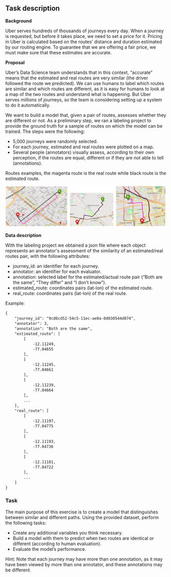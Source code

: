 ## Task description
**Background**

Uber serves hundreds of thousands of journeys every day. When a journey is requested, but before it takes place, we need to set a price for it. Pricing in Uber is calculated based on the routes’ distance and duration estimated by our routing engine. To guarantee that we are offering a fair price, we must make sure that these estimates are accurate.

**Proposal**

Uber’s Data Science team understands that in this context, “accurate” means that the estimated and real routes are very similar (the driver followed the route we predicted). We can use humans to label which routes are similar and which routes are different, as it is easy for humans to look at a map of the two routes and understand what is happening. But Uber serves millions of journeys, so the team is considering setting up a system to do it automatically.

We want to build a model that, given a pair of routes, assesses whether they are different or not. As a preliminary step, we ran a labeling project to provide the ground truth for a sample of routes on which the model can be trained. The steps were the following:

* 5,000 journeys were randomly selected.
* For each journey, estimated and real routes were plotted on a map.
* Several people (annotators) visually assess, according to their own perception, if the routes are equal, different or if they are not able to tell (annotations).

Routes examples, the magenta route is the real route while black route is the estimated route.

![Routes_example](Routes_example.png)


**Data description**

With the labeling project we obtained a json file where each object represents an annotator's assessment of the similarity of an estimated/real routes pair, with the following attributes:

* journey_id: an identifier for each journey.
* annotator: an identifier for each evaluator.
* annotation: selected label for the estimated/actual route pair (“Both are the same”, “They differ” and “I don’t know”).
* estimated_route: coordinates pairs (lat-lon) of the estimated route.
* real_route: coordinates pairs (lat-lon) of the real route.

Example:

```
{
    "journey_id": "9cd6cd52-54c5-11ec-ae0a-0d030544d074",
    "annotator": 3,
    "annotation": "Both are the same",
    "estimated_route": [
        [
            -12.11249,
            -77.04655
        ],
        [
            -12.11245,
            -77.04661
        ],
        [
            -12.11239,
            -77.04664
        ],
        ...
    ],
    "real_route": [
        [
            -12.11197,
            -77.04775
        ],
        [
            -12.11193,
            -77.04736
        ],
        [
            -12.11181,
            -77.04722
        ],
        ...
    ]
}
```

### Task

The main purpose of this exercise is to create a model that distinguishes between similar and different paths. Using the provided dataset, perform the following tasks:

* Create any additional variables you think necessary.
* Build a model with them to predict when two routes are identical or different (according to human evaluation).
* Evaluate the model’s performance.

Hint: Note that each journey may have more than one annotation, as it may have been viewed by more than one annotator, and these annotations may be different.
